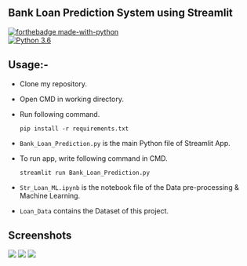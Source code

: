##  Bank Loan Prediction System using Streamlit

[![forthebadge made-with-python](http://ForTheBadge.com/images/badges/made-with-python.svg)](https://www.python.org/)                 
[![Python 3.6](https://img.shields.io/badge/python-3.6-blue.svg)](https://www.python.org/downloads/release/python-360/)   




## Usage:-

- Clone my repository.
- Open CMD in working directory.
- Run following command.

  ```
  pip install -r requirements.txt
  ```
- `Bank_Loan_Prediction.py` is the main Python file of Streamlit App. 
- To run app, write following command in CMD.

  ```
  streamlit run Bank_Loan_Prediction.py
  ```
- `Str_Loan_ML.ipynb` is the notebook file of the Data pre-processing & Machine Learning.
- `Loan_Data` contains the Dataset of this project.


## Screenshots

<img src="https://github.com/Bhagya2005/Streamlit_Bank_Loan_Prediction/blob/main/sc1.png">
<img src="https://github.com/Bhagya2005/Streamlit_Bank_Loan_Prediction/blob/main/sc2.png">
<img src="https://github.com/Bhagya2005/Streamlit_Bank_Loan_Prediction/blob/main/sc3.png">


